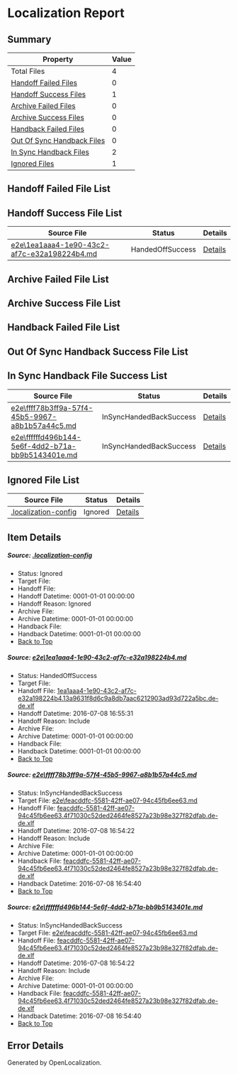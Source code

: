 # <a name='report-top'></a> Localization Report

## Summary
 Property | Value 
 -------- | ----- 
 Total Files | 4
[ Handoff Failed Files ](#handoff-failed-list)| 0
[ Handoff Success Files ](#handoff-success-list)| 1
[ Archive Failed Files ](#archive-failed-list)| 0
[ Archive Success Files ](#archive-success-list)| 0
[ Handback Failed Files ](#handback-failed-list)| 0
[ Out Of Sync Handback Files ](#outofsync-handback-success-list)| 0
[ In Sync Handback Files ](#insync-handback-success-list)| 2
[ Ignored Files ](#ignored-list)| 1

## <a name='handoff-failed-list'></a> Handoff Failed File List

## <a name='handoff-success-list'></a> Handoff Success File List
 Source File | Status | Details 
 ----------- | ------ | ------- 
 [e2e\1ea1aaa4-1e90-43c2-af7c-e32a198224b4.md](https://github.com/OpenLocalizationTestOrg/oltest/blob/ed0069de5a97e32db7a8a2e33509a56603b000b4/e2e/1ea1aaa4-1e90-43c2-af7c-e32a198224b4.md) | HandedOffSuccess | [Details](#9a13ecd3d044241297a72f740009bdf7853e0af41)

## <a name='archive-failed-list'></a> Archive Failed File List

## <a name='archive-success-list'></a> Archive Success File List

## <a name='handback-failed-list'></a> Handback Failed File List

## <a name='outofsync-handback-success-list'></a> Out Of Sync Handback Success File List

## <a name='insync-handback-success-list'></a> In Sync Handback File Success List
 Source File | Status | Details 
 ----------- | ------ | ------- 
 [e2e\ffff78b3ff9a-57f4-45b5-9967-a8b1b57a44c5.md](https://github.com/OpenLocalizationTestOrg/oltest/blob/dec38ae4bc3fd84a520a6be894b068d6c0831519/e2e/ffff78b3ff9a-57f4-45b5-9967-a8b1b57a44c5.md) | InSyncHandedBackSuccess | [Details](#d73301aa3ce19d327c70d557dc5ce6e83ca936ce2)
 [e2e\ffffffd496b144-5e6f-4dd2-b71a-bb9b5143401e.md](https://github.com/OpenLocalizationTestOrg/oltest/blob/ed0069de5a97e32db7a8a2e33509a56603b000b4/e2e/ffffffd496b144-5e6f-4dd2-b71a-bb9b5143401e.md) | InSyncHandedBackSuccess | [Details](#d73301aa3ce19d327c70d557dc5ce6e83ca936ce3)

## <a name='ignored-list'></a> Ignored File List
 Source File | Status | Details 
 ----------- | ------ | ------- 
 [.localization-config](https://github.com/OpenLocalizationTestOrg/oltest/blob/ed0069de5a97e32db7a8a2e33509a56603b000b4/.localization-config) | Ignored | [Details](#3d4f252ac210baf56311d7e97dcc2db10974dbd20)

## Item Details
##### <a name='3d4f252ac210baf56311d7e97dcc2db10974dbd20'></a> Source: [.localization-config](https://github.com/OpenLocalizationTestOrg/oltest/blob/ed0069de5a97e32db7a8a2e33509a56603b000b4/.localization-config)
* Status: Ignored
* Target File: 
* Handoff File: 
* Handoff Datetime: 0001-01-01 00:00:00
* Handoff Reason: Ignored
* Archive File: 
* Archive Datetime: 0001-01-01 00:00:00
* Handback File: 
* Handback Datetime: 0001-01-01 00:00:00
* [Back to Top](#report-top)

##### <a name='9a13ecd3d044241297a72f740009bdf7853e0af41'></a> Source: [e2e\1ea1aaa4-1e90-43c2-af7c-e32a198224b4.md](https://github.com/OpenLocalizationTestOrg/oltest/blob/ed0069de5a97e32db7a8a2e33509a56603b000b4/e2e/1ea1aaa4-1e90-43c2-af7c-e32a198224b4.md)
* Status: HandedOffSuccess
* Target File: 
* Handoff File: [1ea1aaa4-1e90-43c2-af7c-e32a198224b4.13a9631f8d6c9a8db7aac6212903ad93d722a5bc.de-de.xlf](https://github.com/OpenLocalizationTestOrg/olhandoff-e2e/blob/ece0b09c73e5fe020e4b4236ca599253b8e260ee/ol-handoff/OpenLocalizationTestOrg/oltest-dede-fly/ci/ht/1ea1aaa4-1e90-43c2-af7c-e32a198224b4.13a9631f8d6c9a8db7aac6212903ad93d722a5bc.de-de.xlf)
* Handoff Datetime: 2016-07-08 16:55:31
* Handoff Reason: Include
* Archive File: 
* Archive Datetime: 0001-01-01 00:00:00
* Handback File: 
* Handback Datetime: 0001-01-01 00:00:00
* [Back to Top](#report-top)

##### <a name='d73301aa3ce19d327c70d557dc5ce6e83ca936ce2'></a> Source: [e2e\ffff78b3ff9a-57f4-45b5-9967-a8b1b57a44c5.md](https://github.com/OpenLocalizationTestOrg/oltest/blob/dec38ae4bc3fd84a520a6be894b068d6c0831519/e2e/ffff78b3ff9a-57f4-45b5-9967-a8b1b57a44c5.md)
* Status: InSyncHandedBackSuccess
* Target File: [e2e\feacddfc-5581-42ff-ae07-94c45fb6ee63.md](https://github.com/OpenLocalizationTestOrg/oltest-dede-fly/blob/c53401ca32dd1a6cd3328d59c2b06fa233991993/e2e/feacddfc-5581-42ff-ae07-94c45fb6ee63.md)
* Handoff File: [feacddfc-5581-42ff-ae07-94c45fb6ee63.4f71030c52ded2464fe8527a23b98e327f82dfab.de-de.xlf](https://github.com/OpenLocalizationTestOrg/olhandoff-e2e/blob/8377529570efe9e354338349efaa0e7df7826686/ol-handoff/OpenLocalizationTestOrg/oltest-dede-fly/ci/ht/feacddfc-5581-42ff-ae07-94c45fb6ee63.4f71030c52ded2464fe8527a23b98e327f82dfab.de-de.xlf)
* Handoff Datetime: 2016-07-08 16:54:22
* Handoff Reason: Include
* Archive File: 
* Archive Datetime: 0001-01-01 00:00:00
* Handback File: [feacddfc-5581-42ff-ae07-94c45fb6ee63.4f71030c52ded2464fe8527a23b98e327f82dfab.de-de.xlf](https://github.com/OpenLocalizationTestOrg/olhandback-e2e/blob/eaa28eec3b61c0f41a7e35894aab4f9b4e6fc1ef/ol-handback/OpenLocalizationTestOrg/oltest-dede-fly/ci/ht/feacddfc-5581-42ff-ae07-94c45fb6ee63.4f71030c52ded2464fe8527a23b98e327f82dfab.de-de.xlf)
* Handback Datetime: 2016-07-08 16:54:40
* [Back to Top](#report-top)

##### <a name='d73301aa3ce19d327c70d557dc5ce6e83ca936ce3'></a> Source: [e2e\ffffffd496b144-5e6f-4dd2-b71a-bb9b5143401e.md](https://github.com/OpenLocalizationTestOrg/oltest/blob/ed0069de5a97e32db7a8a2e33509a56603b000b4/e2e/ffffffd496b144-5e6f-4dd2-b71a-bb9b5143401e.md)
* Status: InSyncHandedBackSuccess
* Target File: [e2e\feacddfc-5581-42ff-ae07-94c45fb6ee63.md](https://github.com/OpenLocalizationTestOrg/oltest-dede-fly/blob/c53401ca32dd1a6cd3328d59c2b06fa233991993/e2e/feacddfc-5581-42ff-ae07-94c45fb6ee63.md)
* Handoff File: [feacddfc-5581-42ff-ae07-94c45fb6ee63.4f71030c52ded2464fe8527a23b98e327f82dfab.de-de.xlf](https://github.com/OpenLocalizationTestOrg/olhandoff-e2e/blob/8377529570efe9e354338349efaa0e7df7826686/ol-handoff/OpenLocalizationTestOrg/oltest-dede-fly/ci/ht/feacddfc-5581-42ff-ae07-94c45fb6ee63.4f71030c52ded2464fe8527a23b98e327f82dfab.de-de.xlf)
* Handoff Datetime: 2016-07-08 16:54:22
* Handoff Reason: Include
* Archive File: 
* Archive Datetime: 0001-01-01 00:00:00
* Handback File: [feacddfc-5581-42ff-ae07-94c45fb6ee63.4f71030c52ded2464fe8527a23b98e327f82dfab.de-de.xlf](https://github.com/OpenLocalizationTestOrg/olhandback-e2e/blob/eaa28eec3b61c0f41a7e35894aab4f9b4e6fc1ef/ol-handback/OpenLocalizationTestOrg/oltest-dede-fly/ci/ht/feacddfc-5581-42ff-ae07-94c45fb6ee63.4f71030c52ded2464fe8527a23b98e327f82dfab.de-de.xlf)
* Handback Datetime: 2016-07-08 16:54:40
* [Back to Top](#report-top)


## Error Details

Generated by OpenLocalization.
